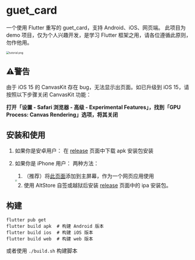 # guet_card

一个使用 Flutter 重写的 guet_card，支持 Android、iOS、网页端。
此项目为 demo 项目，仅为个人兴趣开发，是学习 Flutter 框架之用，请各位遵循此原则，勿作他用。

<img src="https://i.loli.net/2021/09/21/IBPdayAor3LO7l1.png" alt="tutorial.png" style="zoom: 50%;" />

## ⚠️警告
由于 iOS 15 的 CanvasKit 存在 bug，无法显示出页面。如已升级到 iOS 15，请按照以下步骤关闭 CanvasKit 功能：

**打开「设置 - Safari 浏览器 - 高级 - Experimental Features」，找到「GPU Process: Canvas Rendering」选项，将其关闭**

## 安装和使用
1. 如果你是安卓用户：
    在 [release](https://gitee.com/guetcard/guetcard/releases) 页面中下载 apk 安装包安装
    
2. 如果你是 iPhone 用户：
    两种方法：
    1. （推荐）将[此页面](https://guet-card.web.app)添加到主屏幕，作为一个网页应用使用

    <img src="https://i.loli.net/2021/09/22/1m5Aj7txbpklY9E.jpg" style="zoom: 33%;" />

    2. 使用 AltStore 自签或越狱后安装 [release](https://gitee.com/guetcard/guetcard/releases) 页面中的 ipa 安装包。

## 构建
```
flutter pub get
flutter build apk  # 构建 Android 版本
flutter build ios  # 构建 iOS 版本
flutter build web  # 构建 web 版本
```
或者使用 `./build.sh` 构建脚本
